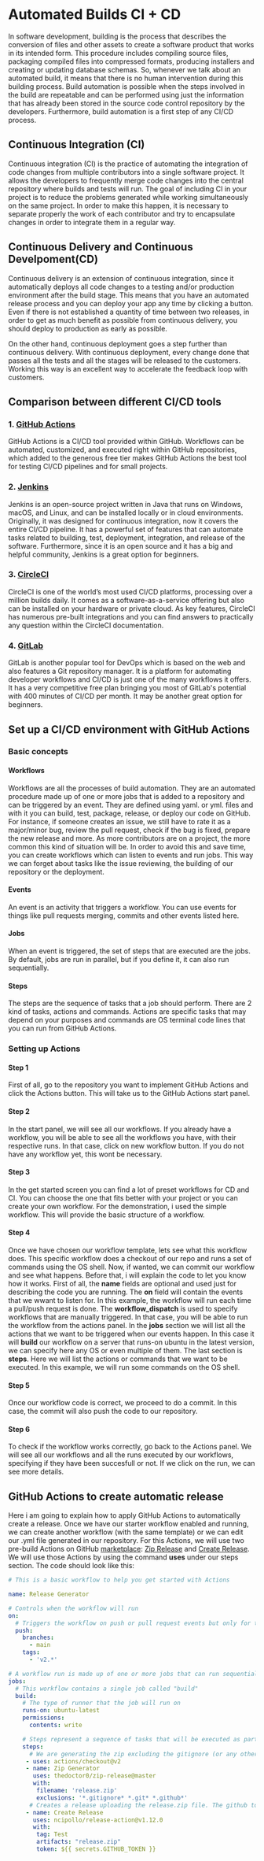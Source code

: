 # Automated Builds CI + CD
In software development, building is the process that describes the conversion of files and other assets to create a software product that works in its intended form. This procedure includes compiling source files, packaging compiled files into compressed formats, producing installers and creating or updating database schemas. So, whenever we talk about an automated build, it means that there is no human intervention during this building process. Build automation is possible when the steps involved in the build are repeatable and can be performed using just the information that has already been stored in the source code control repository by the developers. Furthermore, build automation is a first step of any CI/CD process. 
## Continuous Integration (CI)
Continuous integration (CI) is the practice of automating the integration of code changes from multiple contributors into a single software project. It allows the developers to frequently merge code changes into the central repository where builds and tests will run. 
The goal of including CI in your project is to reduce the problems generated while working simultaneously on the same project. In order to make this happen, it is necessary to separate properly the work of each contributor and try to encapsulate changes in order to integrate them in a regular way. 


## Continuous Delivery and Continuous Develpoment(CD)
Continuous delivery is an extension of continuous integration, since it automatically deploys all code changes to a testing and/or production environment after the build stage. This means that you have an automated release process and you can deploy your app any time by clicking a button. 
Even if there is not established a quantity of time between two releases, in order to get as much benefit as possible from continuous delivery, you should deploy to production as early as possible. 

On the other hand, continuous deployment goes a step further than continuous delivery. With continuous deployment, every change done that passes all the tests and all the stages will be released to the customers. Working this way is an excellent way to accelerate the feedback loop with customers. 

## Comparison between different CI/CD tools
### 1. [GitHub Actions](https://github.com/features/actions)
GitHub Actions is a CI/CD tool provided within GitHub. Workflows can be automated, customized, and executed right within GitHub repositories, which added to the generous free tier makes GitHub Actions the best tool for testing CI/CD pipelines and for small projects.

### 2. [Jenkins](https://www.jenkins.io)
Jenkins is an open-source project written in Java that runs on Windows, macOS, and Linux, and can be installed locally or in cloud environments. Originally, it was designed for continuous integration, now it covers the entire CI/CD pipeline. It has a powerful set of features that can automate tasks related to building, test, deployment, integration, and release of the software. Furthermore, since it is an open source and it has a big and helpful community, Jenkins is a great option for beginners. 

### 3. [CircleCI](https://circleci.com)
CircleCI is one of the world’s most used CI/CD platforms, processing over a million builds daily. It comes as a software-as-a-service offering but also can be installed on your hardware or private cloud. As key features, CircleCI has numerous pre-built integrations and you can find answers to practically any question within the CircleCI documentation.
### 4. [GitLab](https://about.gitlab.com)
GitLab is another popular tool for DevOps which is based on the web and also features a Git repository manager. It is a platform for automating developer workflows and CI/CD is just one of the many workflows it offers. It has a very competitive free plan bringing you most of GitLab's potential with 400 minutes of CI/CD per month. It may be another great option for beginners.

## Set up a CI/CD environment with GitHub Actions
### Basic concepts
#### Workflows
Workflows are all the processes of build automation. They are an automated procedure made up of one or more jobs that is added to a repository and can be triggered by an event. They are defined using yaml. or yml. files and with it you can build, test, package, release, or deploy our code on GitHub. For instance, if someone creates an issue, we still have to rate it as a major/minor bug, review the pull request, check if the bug is fixed, prepare the new release and more. As more contributors are on a project, the more common this kind of situation will be. In order to avoid this and save time, you can create workflows which can listen to events and run jobs. This way we can forget about tasks like the issue reviewing, the building of our repository or the deployment.

#### Events
An event is an activity that triggers a workflow. You can use events for things like pull requests merging, commits and other events listed here. 

#### Jobs
When an event is triggered, the set of steps that are executed are the jobs. By default, jobs are run in parallel, but if you define it, it can also run sequentially. 

#### Steps
The steps are the sequence of tasks that a job should perform. There are 2 kind of tasks, actions and commands. Actions are specific tasks that may depend on your purposes and commands are OS terminal code lines that you can run from GitHub Actions.

### Setting up Actions

#### Step 1
First of all, go to the repository you want to implement GitHub Actions and click the Actions button. This will take us to the GitHub Actions start panel.

#### Step 2
In the start panel, we will see all our workflows. If you already have a workflow, you will be able to see all the workflows you have, with their respective runs. In that case, click on new workflow button. If you do not have any workflow yet, this wont be necessary. 

#### Step 3
In the get started screen you can find a lot of preset workflows for CD and CI. You can choose the one that fits better with your project or you can create your own workflow. For the demonstration, i used the simple workflow. This will provide the basic structure of a workflow. 

#### Step 4
Once we have chosen our workflow template, lets see what this workflow does. This specific workflow does a checkout of our repo and runs a set of commands using the OS shell. Now, if wanted, we can commit our workflow and see what happens. Before that, i will explain the code to let you know how it works. 
First of all, the **name** fields are optional and used just for describing the code you are running. The **on** field will contain the events that we wwant to listen for. In this example, the workflow will run each time a pull/push request is done. The **workflow_dispatch** is used to specify workflows that are manually triggered. In that case, you will be able to run the workflow from the actions panel. In the **jobs** section we will list all the actions that we want to be triggered when our events happen. In this case it will **build** our workflow on a server that runs-on ubuntu in the latest version, we can specify here any OS or even multiple of them. The last section is **steps**. Here we will list the actions or commands that we want to be executed. In this example, we will run some commands on the OS shell. 

#### Step 5
Once our workflow code is correct, we proceed to do a commit. In this case, the commit will also push the code to our repository. 

#### Step 6
To check if the workflow works correctly, go back to the Actions panel. We will see all our workflows and all the runs executed by our workflows, specifying if they have been succesfull or not. If we click on the run, we can see more details. 



## GitHub Actions to create automatic release
Here i am going to explain how to apply GitHub Actions to automatically create a release. Once we have our starter workflow enabled and running, we can create another workflow (with the same template) or we can edit our .yml file generated in our repository. For this Actions, we will use two pre-build Actions on GitHub [marketplace](https://github.com/marketplace): [Zip Release](https://github.com/marketplace/actions/zip-release) and [Create Release](https://github.com/marketplace/actions/create-release). We will use those Actions by using the command **uses** under our steps section. The code should look like this:
```yml
# This is a basic workflow to help you get started with Actions

name: Release Generator

# Controls when the workflow will run
on:
  # Triggers the workflow on push or pull request events but only for the "main" branch
  push:
    branches: 
      - main
    tags:
      - 'v2.*'

# A workflow run is made up of one or more jobs that can run sequentially or in parallel
jobs:
  # This workflow contains a single job called "build"
  build:
    # The type of runner that the job will run on
    runs-on: ubuntu-latest
    permissions:
      contents: write

    # Steps represent a sequence of tasks that will be executed as part of the job
    steps:
      # We are generating the zip excluding the gitignore (or any other file specified in the exclusions)
     - uses: actions/checkout@v2
     - name: Zip Generator
       uses: thedoctor0/zip-release@master
       with:
        filename: 'release.zip'
        exclusions: '*.gitignore* *.git* *.github*'
      # Creates a release uploading the release.zip file. The github token is usually under secrets.GITHUB_TOKEN, however in the future this may be different.
     - name: Create Release
       uses: ncipollo/release-action@v1.12.0
       with:
        tag: Test
        artifacts: "release.zip"
        token: ${{ secrets.GITHUB_TOKEN }}
```

